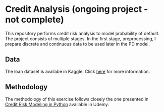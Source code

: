 # Credit Analysis (ongoing project - not complete)
This repository performs credit risk analysis to model probability of default. The project consists of multiple stages. In the first stage, preprocessing, I prepare discrete and continuous data to be used later in the PD model. 
## Data
The loan dataset is availabe in Kaggle. Click [here](https://www.kaggle.com/mrferozi/loan-data-for-dummy-bank) for more information.
## Methodology
The methodology of this exercise follows closely the one presented in [Credit Risk Modeling in Python](https://www.udemy.com/course/credit-risk-modeling-in-python/) available in Udemy.

